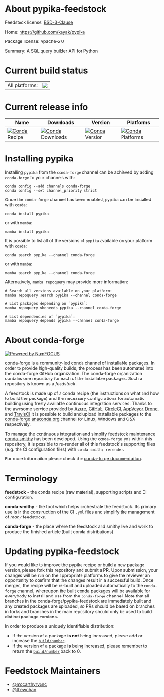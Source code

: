 About pypika-feedstock
======================

Feedstock license: [BSD-3-Clause](https://github.com/conda-forge/pypika-feedstock/blob/main/LICENSE.txt)

Home: https://github.com/kayak/pypika

Package license: Apache-2.0

Summary: A SQL query builder API for Python

Current build status
====================


<table><tr><td>All platforms:</td>
    <td>
      <a href="https://dev.azure.com/conda-forge/feedstock-builds/_build/latest?definitionId=14282&branchName=main">
        <img src="https://dev.azure.com/conda-forge/feedstock-builds/_apis/build/status/pypika-feedstock?branchName=main">
      </a>
    </td>
  </tr>
</table>

Current release info
====================

| Name | Downloads | Version | Platforms |
| --- | --- | --- | --- |
| [![Conda Recipe](https://img.shields.io/badge/recipe-pypika-green.svg)](https://anaconda.org/conda-forge/pypika) | [![Conda Downloads](https://img.shields.io/conda/dn/conda-forge/pypika.svg)](https://anaconda.org/conda-forge/pypika) | [![Conda Version](https://img.shields.io/conda/vn/conda-forge/pypika.svg)](https://anaconda.org/conda-forge/pypika) | [![Conda Platforms](https://img.shields.io/conda/pn/conda-forge/pypika.svg)](https://anaconda.org/conda-forge/pypika) |

Installing pypika
=================

Installing `pypika` from the `conda-forge` channel can be achieved by adding `conda-forge` to your channels with:

```
conda config --add channels conda-forge
conda config --set channel_priority strict
```

Once the `conda-forge` channel has been enabled, `pypika` can be installed with `conda`:

```
conda install pypika
```

or with `mamba`:

```
mamba install pypika
```

It is possible to list all of the versions of `pypika` available on your platform with `conda`:

```
conda search pypika --channel conda-forge
```

or with `mamba`:

```
mamba search pypika --channel conda-forge
```

Alternatively, `mamba repoquery` may provide more information:

```
# Search all versions available on your platform:
mamba repoquery search pypika --channel conda-forge

# List packages depending on `pypika`:
mamba repoquery whoneeds pypika --channel conda-forge

# List dependencies of `pypika`:
mamba repoquery depends pypika --channel conda-forge
```


About conda-forge
=================

[![Powered by
NumFOCUS](https://img.shields.io/badge/powered%20by-NumFOCUS-orange.svg?style=flat&colorA=E1523D&colorB=007D8A)](https://numfocus.org)

conda-forge is a community-led conda channel of installable packages.
In order to provide high-quality builds, the process has been automated into the
conda-forge GitHub organization. The conda-forge organization contains one repository
for each of the installable packages. Such a repository is known as a *feedstock*.

A feedstock is made up of a conda recipe (the instructions on what and how to build
the package) and the necessary configurations for automatic building using freely
available continuous integration services. Thanks to the awesome service provided by
[Azure](https://azure.microsoft.com/en-us/services/devops/), [GitHub](https://github.com/),
[CircleCI](https://circleci.com/), [AppVeyor](https://www.appveyor.com/),
[Drone](https://cloud.drone.io/welcome), and [TravisCI](https://travis-ci.com/)
it is possible to build and upload installable packages to the
[conda-forge](https://anaconda.org/conda-forge) [anaconda.org](https://anaconda.org/)
channel for Linux, Windows and OSX respectively.

To manage the continuous integration and simplify feedstock maintenance
[conda-smithy](https://github.com/conda-forge/conda-smithy) has been developed.
Using the ``conda-forge.yml`` within this repository, it is possible to re-render all of
this feedstock's supporting files (e.g. the CI configuration files) with ``conda smithy rerender``.

For more information please check the [conda-forge documentation](https://conda-forge.org/docs/).

Terminology
===========

**feedstock** - the conda recipe (raw material), supporting scripts and CI configuration.

**conda-smithy** - the tool which helps orchestrate the feedstock.
                   Its primary use is in the construction of the CI ``.yml`` files
                   and simplify the management of *many* feedstocks.

**conda-forge** - the place where the feedstock and smithy live and work to
                  produce the finished article (built conda distributions)


Updating pypika-feedstock
=========================

If you would like to improve the pypika recipe or build a new
package version, please fork this repository and submit a PR. Upon submission,
your changes will be run on the appropriate platforms to give the reviewer an
opportunity to confirm that the changes result in a successful build. Once
merged, the recipe will be re-built and uploaded automatically to the
`conda-forge` channel, whereupon the built conda packages will be available for
everybody to install and use from the `conda-forge` channel.
Note that all branches in the conda-forge/pypika-feedstock are
immediately built and any created packages are uploaded, so PRs should be based
on branches in forks and branches in the main repository should only be used to
build distinct package versions.

In order to produce a uniquely identifiable distribution:
 * If the version of a package **is not** being increased, please add or increase
   the [``build/number``](https://docs.conda.io/projects/conda-build/en/latest/resources/define-metadata.html#build-number-and-string).
 * If the version of a package **is** being increased, please remember to return
   the [``build/number``](https://docs.conda.io/projects/conda-build/en/latest/resources/define-metadata.html#build-number-and-string)
   back to 0.

Feedstock Maintainers
=====================

* [@mccarthyryanc](https://github.com/mccarthyryanc/)
* [@thewchan](https://github.com/thewchan/)

